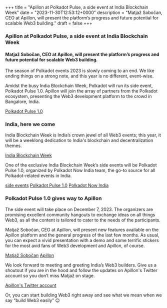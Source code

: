 +++
title = "Apillon at Polkadot Pulse, a side event at India Blockchain Week"
date = "2023-11-30T12:53:12+0000"
description = "Matjaž Sobočan, CEO at Apillon, will present the platform’s progress and future potential for scalable Web3 building."
draft = false
+++

### Apillon at Polkadot Pulse, a side event at India Blockchain Week


#### Matjaž Sobočan, CEO at Apillon, will present the platform’s progress and future potential for scalable Web3 building.


The season of Polkadot events 2023 is slowly coming to an end. We like ending things on a strong note, and this year is no different, event-wise.


Amidst the busy India Blockchain Week, Polkadot will run its side event, Polkadot Pulse 1.0. Apillon will join the array of partners from the Polkadot ecosystem, presenting the Web3 development platform to the crowd in Bangalore, India.

[Polkadot Pulse 1.0](https://lu.ma/Polka_Pulse1.0)

### India, here we come


India Blockchain Week is India’s crown jewel of all Web3 events; this year, it will be a weeklong dedication to India's blockchain and decentralization themes.

[India Blockchain Week](https://indiablockchainweek.com/)

One of the exclusive India Blockchain Week’s side events will be Polkadot Pulse 1.0, organized by Polkadot Now India team, the go-to source for all Polkadot-related events in India.

[side events](https://indiablockchainweek.com/side-events)
[Polkadot Pulse 1.0](https://www.polkadotnowindia.com/#)
[Polkadot Now India](https://twitter.com/PolkadotNowInd?ref_src=twsrc%5Egoogle%7Ctwcamp%5Eserp%7Ctwgr%5Eauthor)

### Polkadot Pulse 1.0 gives way to Apillon


The side event will take place on December 7, 2023. The organizers are promising excellent community hangouts to exchange ideas on all things Web3, as all the content is tailored to cater to the needs of the participants.


Matjaž Sobočan, CEO at Apillon, will present new features available on the Apillon platform and the general progress of the last few months. As usual, you can expect a vivid presentation with a demo and some terrific stickers for the most avid fans of Web3 development and Apillon, of course.

[Matjaž Sobočan](https://www.linkedin.com/in/matjazsobocan/)
[Apillon](https://apillon.io/)

We look forward to meeting and greeting India’s Web3 builders. Give us a shoutout if you are in the hood and follow the updates on Apillon's Twitter account so you don’t miss Matjaž on stage.

[Apillon's Twitter account](https://twitter.com/Apillon)

Or, you can start building Web3 right away and see what we mean when we say “build Web3 easily” 😉
